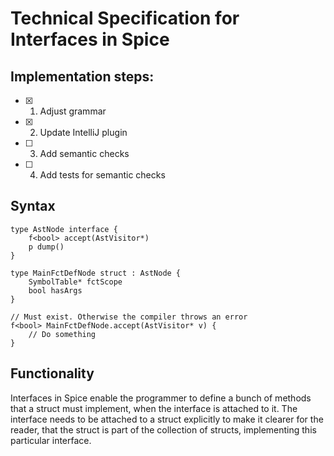 # Technical Specification for Interfaces in Spice

## Implementation steps:

- [x] 1. Adjust grammar
- [x] 2. Update IntelliJ plugin
- [ ] 3. Add semantic checks
- [ ] 4. Add tests for semantic checks

## Syntax

```spice
type AstNode interface {
    f<bool> accept(AstVisitor*)
    p dump()
}

type MainFctDefNode struct : AstNode {
    SymbolTable* fctScope
    bool hasArgs
}

// Must exist. Otherwise the compiler throws an error
f<bool> MainFctDefNode.accept(AstVisitor* v) {
    // Do something
}
```

## Functionality
Interfaces in Spice enable the programmer to define a bunch of methods that a struct must implement, when the interface is attached
to it. The interface needs to be attached to a struct explicitly to make it clearer for the reader, that the struct is part of the
collection of structs, implementing this particular interface.